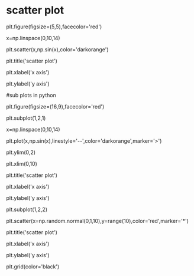 # scatter plot
plt.figure(figsize=(5,5),facecolor='red')

x=np.linspace(0,10,14)

plt.scatter(x,np.sin(x),color='darkorange')

plt.title('scatter plot')

plt.xlabel('x axis')

plt.ylabel('y axis')


#sub plots in python

plt.figure(figsize=(16,9),facecolor='red')

plt.subplot(1,2,1)

x=np.linspace(0,10,14)

plt.plot(x,np.sin(x),linestyle='--',color='darkorange',marker='>')

plt.ylim(0,2)

plt.xlim(0,10)

plt.title('scatter plot')

plt.xlabel('x axis')

plt.ylabel('y axis')

plt.subplot(1,2,2)

plt.scatter(x=np.random.normal(0,1,10),y=range(10),color='red',marker='*')

plt.title('scatter plot')

plt.xlabel('x axis')

plt.ylabel('y axis')

plt.grid(color='black')

    
